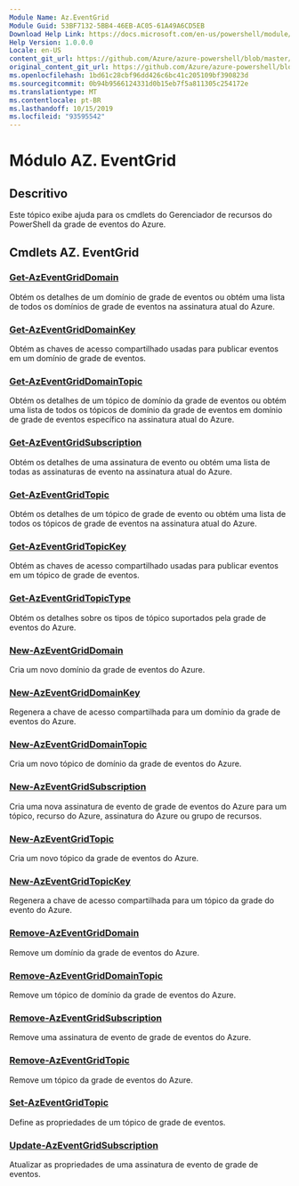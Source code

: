 ```yaml
---
Module Name: Az.EventGrid
Module Guid: 53BF7132-5BB4-46EB-AC05-61A49A6CD5EB
Download Help Link: https://docs.microsoft.com/en-us/powershell/module/az.eventgrid
Help Version: 1.0.0.0
Locale: en-US
content_git_url: https://github.com/Azure/azure-powershell/blob/master/src/EventGrid/EventGrid/help/Az.EventGrid.md
original_content_git_url: https://github.com/Azure/azure-powershell/blob/master/src/EventGrid/EventGrid/help/Az.EventGrid.md
ms.openlocfilehash: 1bd61c28cbf96dd426c6bc41c205109bf390823d
ms.sourcegitcommit: 0b94b9566124331d0b15eb7f5a811305c254172e
ms.translationtype: MT
ms.contentlocale: pt-BR
ms.lasthandoff: 10/15/2019
ms.locfileid: "93595542"
---
```

# Módulo AZ. EventGrid
## Descritivo
Este tópico exibe ajuda para os cmdlets do Gerenciador de recursos do PowerShell da grade de eventos do Azure.

## Cmdlets AZ. EventGrid
### [Get-AzEventGridDomain](Get-AzEventGridDomain.md)
Obtém os detalhes de um domínio de grade de eventos ou obtém uma lista de todos os domínios de grade de eventos na assinatura atual do Azure.

### [Get-AzEventGridDomainKey](Get-AzEventGridDomainKey.md)
Obtém as chaves de acesso compartilhado usadas para publicar eventos em um domínio de grade de eventos.

### [Get-AzEventGridDomainTopic](Get-AzEventGridDomainTopic.md)
Obtém os detalhes de um tópico de domínio da grade de eventos ou obtém uma lista de todos os tópicos de domínio da grade de eventos em domínio de grade de eventos específico na assinatura atual do Azure.

### [Get-AzEventGridSubscription](Get-AzEventGridSubscription.md)
Obtém os detalhes de uma assinatura de evento ou obtém uma lista de todas as assinaturas de evento na assinatura atual do Azure.

### [Get-AzEventGridTopic](Get-AzEventGridTopic.md)
Obtém os detalhes de um tópico de grade de evento ou obtém uma lista de todos os tópicos de grade de eventos na assinatura atual do Azure.

### [Get-AzEventGridTopicKey](Get-AzEventGridTopicKey.md)
Obtém as chaves de acesso compartilhado usadas para publicar eventos em um tópico de grade de eventos.

### [Get-AzEventGridTopicType](Get-AzEventGridTopicType.md)
Obtém os detalhes sobre os tipos de tópico suportados pela grade de eventos do Azure.

### [New-AzEventGridDomain](New-AzEventGridDomain.md)
Cria um novo domínio da grade de eventos do Azure.

### [New-AzEventGridDomainKey](New-AzEventGridDomainKey.md)
Regenera a chave de acesso compartilhada para um domínio da grade de eventos do Azure.

### [New-AzEventGridDomainTopic](New-AzEventGridDomainTopic.md)
Cria um novo tópico de domínio da grade de eventos do Azure.

### [New-AzEventGridSubscription](New-AzEventGridSubscription.md)
Cria uma nova assinatura de evento de grade de eventos do Azure para um tópico, recurso do Azure, assinatura do Azure ou grupo de recursos.

### [New-AzEventGridTopic](New-AzEventGridTopic.md)
Cria um novo tópico da grade de eventos do Azure.

### [New-AzEventGridTopicKey](New-AzEventGridTopicKey.md)
Regenera a chave de acesso compartilhada para um tópico da grade do evento do Azure.

### [Remove-AzEventGridDomain](Remove-AzEventGridDomain.md)
Remove um domínio da grade de eventos do Azure.

### [Remove-AzEventGridDomainTopic](Remove-AzEventGridDomainTopic.md)
Remove um tópico de domínio da grade de eventos do Azure.

### [Remove-AzEventGridSubscription](Remove-AzEventGridSubscription.md)
Remove uma assinatura de evento de grade de eventos do Azure.

### [Remove-AzEventGridTopic](Remove-AzEventGridTopic.md)
Remove um tópico da grade de eventos do Azure.

### [Set-AzEventGridTopic](Set-AzEventGridTopic.md)
Define as propriedades de um tópico de grade de eventos.

### [Update-AzEventGridSubscription](Update-AzEventGridSubscription.md)
Atualizar as propriedades de uma assinatura de evento de grade de eventos.

